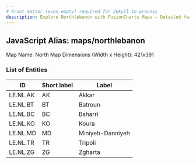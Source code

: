 ```yaml
---
# Front matter (even empty) required for Jekyll to process
description: Explore Northlebanon with FusionCharts Maps – Detailed features for seamless integration. Try now & enhance your data visualization today! 
---
```


## JavaScript Alias: maps/northlebanon

Map Name: North Map
Dimensions (Width x Height): 421x391





### List of Entities

ID | Short label | Label
---|---|---|
LE.NL.AK|AK|Akkar
LE.NL.BT|BT|Batroun
LE.NL.BC|BC|Bsharri
LE.NL.KO|KO|Koura
LE.NL.MD|MD|Miniyeh-Danniyeh
LE.NL.TR|TR|Tripoli
LE.NL.ZG|ZG|Zgharta